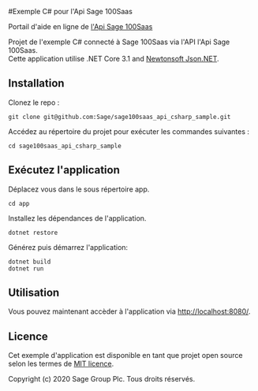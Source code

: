 #Exemple C# pour l'Api Sage 100Saas

Portail d'aide en ligne de [l'Api Sage 100Saas](https://developer.sage.com/api/100/fr/saas)

Projet de l'exemple C# connecté à Sage 100Saas via l'API l'Api Sage 100Saas.<br>
Cette application utilise .NET Core 3.1 and [Newtonsoft Json.NET](https://github.com/JamesNK/Newtonsoft.Json).

## Installation

Clonez le repo :

`git clone git@github.com:Sage/sage100saas_api_csharp_sample.git`

Accédez au répertoire du projet pour exécuter les commandes suivantes :

```
cd sage100saas_api_csharp_sample
```

## Exécutez l'application

Déplacez vous dans le sous répertoire app.

```
cd app
```

Installez les dépendances de l'application.

```
dotnet restore
```

Générez puis démarrez l'application:

```
dotnet build
dotnet run
```

## Utilisation

Vous pouvez maintenant accèder à l'application via  [http://localhost:8080/](http://localhost:8080/).

## Licence

Cet exemple d'application est disponible en tant que projet open source selon les termes de
[MIT licence](LICENSE).

Copyright (c) 2020 Sage Group Plc. Tous droits réservés.
